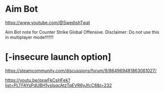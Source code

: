 # Aim Bot 

https://www.youtube.com/@SwedishTwat

Aim Bot note for Counter Strike Global Offensive. Disclaimer: Do not use this in multiplayer mode!!!!!!!

# [-insecure launch option]

https://steamcommunity.com/discussions/forum/9/864969481863061027/

https://youtu.be/qxwFkCsHFek?list=PLTFAYsPdUBH1ysIsqcAtzTqEVR6yJfcC8&t=232
